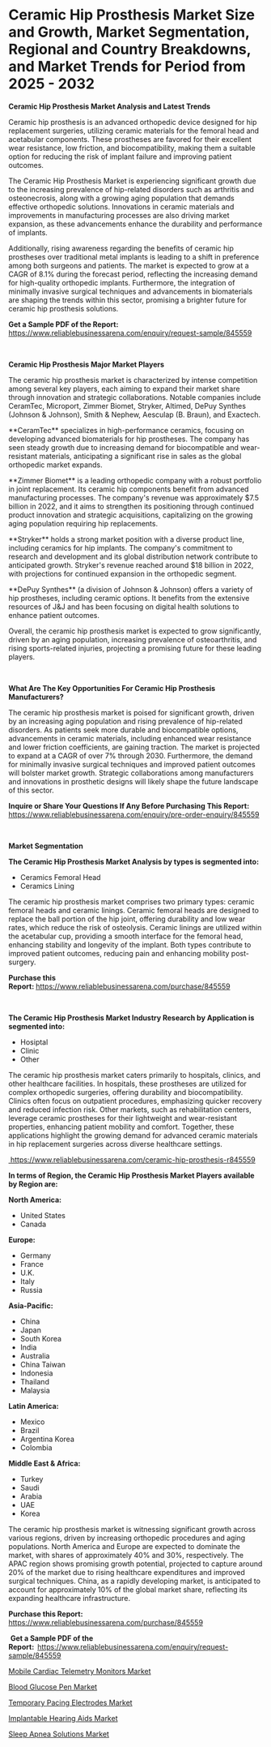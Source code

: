 <p><h1>Ceramic Hip Prosthesis Market Size and Growth, Market Segmentation, Regional and Country Breakdowns, and Market Trends for Period from 2025 -  2032</h1></p><p><strong>Ceramic Hip Prosthesis Market Analysis and Latest Trends</strong></p>
<p><p>Ceramic hip prosthesis is an advanced orthopedic device designed for hip replacement surgeries, utilizing ceramic materials for the femoral head and acetabular components. These prostheses are favored for their excellent wear resistance, low friction, and biocompatibility, making them a suitable option for reducing the risk of implant failure and improving patient outcomes.</p><p>The Ceramic Hip Prosthesis Market is experiencing significant growth due to the increasing prevalence of hip-related disorders such as arthritis and osteonecrosis, along with a growing aging population that demands effective orthopedic solutions. Innovations in ceramic materials and improvements in manufacturing processes are also driving market expansion, as these advancements enhance the durability and performance of implants.</p><p>Additionally, rising awareness regarding the benefits of ceramic hip prostheses over traditional metal implants is leading to a shift in preference among both surgeons and patients. The market is expected to grow at a CAGR of 8.1% during the forecast period, reflecting the increasing demand for high-quality orthopedic implants. Furthermore, the integration of minimally invasive surgical techniques and advancements in biomaterials are shaping the trends within this sector, promising a brighter future for ceramic hip prosthesis solutions.</p></p>
<p><strong>Get a Sample PDF of the Report:&nbsp;</strong> <a href="https://www.reliablebusinessarena.com/enquiry/request-sample/845559?utm_campaign=1902&utm_medium=2&utm_source=Github&utm_content=ia&utm_term=03032025&utm_id=ceramic-hip-prosthesis">https://www.reliablebusinessarena.com/enquiry/request-sample/845559</a></p>
<p>&nbsp;</p>
<p><strong>Ceramic Hip Prosthesis Major Market Players</strong></p>
<p><p>The ceramic hip prosthesis market is characterized by intense competition among several key players, each aiming to expand their market share through innovation and strategic collaborations. Notable companies include CeramTec, Microport, Zimmer Biomet, Stryker, Altimed, DePuy Synthes (Johnson & Johnson), Smith & Nephew, Aesculap (B. Braun), and Exactech.</p><p>**CeramTec** specializes in high-performance ceramics, focusing on developing advanced biomaterials for hip prostheses. The company has seen steady growth due to increasing demand for biocompatible and wear-resistant materials, anticipating a significant rise in sales as the global orthopedic market expands.</p><p>**Zimmer Biomet** is a leading orthopedic company with a robust portfolio in joint replacement. Its ceramic hip components benefit from advanced manufacturing processes. The company's revenue was approximately $7.5 billion in 2022, and it aims to strengthen its positioning through continued product innovation and strategic acquisitions, capitalizing on the growing aging population requiring hip replacements.</p><p>**Stryker** holds a strong market position with a diverse product line, including ceramics for hip implants. The company's commitment to research and development and its global distribution network contribute to anticipated growth. Stryker's revenue reached around $18 billion in 2022, with projections for continued expansion in the orthopedic segment.</p><p>**DePuy Synthes** (a division of Johnson & Johnson) offers a variety of hip prostheses, including ceramic options. It benefits from the extensive resources of J&J and has been focusing on digital health solutions to enhance patient outcomes.</p><p>Overall, the ceramic hip prosthesis market is expected to grow significantly, driven by an aging population, increasing prevalence of osteoarthritis, and rising sports-related injuries, projecting a promising future for these leading players.</p></p>
<p>&nbsp;</p>
<p><strong>What Are The Key Opportunities For Ceramic Hip Prosthesis Manufacturers?</strong></p>
<p><p>The ceramic hip prosthesis market is poised for significant growth, driven by an increasing aging population and rising prevalence of hip-related disorders. As patients seek more durable and biocompatible options, advancements in ceramic materials, including enhanced wear resistance and lower friction coefficients, are gaining traction. The market is projected to expand at a CAGR of over 7% through 2030. Furthermore, the demand for minimally invasive surgical techniques and improved patient outcomes will bolster market growth. Strategic collaborations among manufacturers and innovations in prosthetic designs will likely shape the future landscape of this sector.</p></p>
<p><strong>Inquire or Share Your Questions If Any Before Purchasing This Report:</strong> <a href="https://www.reliablebusinessarena.com/enquiry/pre-order-enquiry/845559?utm_campaign=1902&utm_medium=2&utm_source=Github&utm_content=ia&utm_term=03032025&utm_id=ceramic-hip-prosthesis">https://www.reliablebusinessarena.com/enquiry/pre-order-enquiry/845559</a></p>
<p>&nbsp;</p>
<p><strong>Market Segmentation</strong></p>
<p><strong>The Ceramic Hip Prosthesis Market Analysis by types is segmented into:</strong></p>
<p><ul><li>Ceramics Femoral Head</li><li>Ceramics Lining</li></ul></p>
<p><p>The ceramic hip prosthesis market comprises two primary types: ceramic femoral heads and ceramic linings. Ceramic femoral heads are designed to replace the ball portion of the hip joint, offering durability and low wear rates, which reduce the risk of osteolysis. Ceramic linings are utilized within the acetabular cup, providing a smooth interface for the femoral head, enhancing stability and longevity of the implant. Both types contribute to improved patient outcomes, reducing pain and enhancing mobility post-surgery.</p></p>
<p><strong>Purchase this Report:&nbsp;</strong><a href="https://www.reliablebusinessarena.com/purchase/845559?utm_campaign=1902&utm_medium=2&utm_source=Github&utm_content=ia&utm_term=03032025&utm_id=ceramic-hip-prosthesis">https://www.reliablebusinessarena.com/purchase/845559</a></p>
<p>&nbsp;</p>
<p><strong>The Ceramic Hip Prosthesis Market Industry Research by Application is segmented into:</strong></p>
<p><ul><li>Hosiptal</li><li>Clinic</li><li>Other</li></ul></p>
<p><p>The ceramic hip prosthesis market caters primarily to hospitals, clinics, and other healthcare facilities. In hospitals, these prostheses are utilized for complex orthopedic surgeries, offering durability and biocompatibility. Clinics often focus on outpatient procedures, emphasizing quicker recovery and reduced infection risk. Other markets, such as rehabilitation centers, leverage ceramic prostheses for their lightweight and wear-resistant properties, enhancing patient mobility and comfort. Together, these applications highlight the growing demand for advanced ceramic materials in hip replacement surgeries across diverse healthcare settings.</p></p>
<p><a href="https://www.reliablebusinessarena.com/ceramic-hip-prosthesis-r845559?utm_campaign=1902&utm_medium=2&utm_source=Github&utm_content=ia&utm_term=03032025&utm_id=ceramic-hip-prosthesis">&nbsp;https://www.reliablebusinessarena.com/ceramic-hip-prosthesis-r845559</a></p>
<p><strong>In terms of Region, the Ceramic Hip Prosthesis Market Players available by Region are:</strong></p>
<p>
    <p> <strong> North America: </strong>
        <ul>
            <li>United States</li>
            <li>Canada</li>
        </ul>
        </p> 
    <p> <strong> Europe: </strong>
        <ul>
            <li>Germany</li>
            <li>France</li>
            <li>U.K.</li>
            <li>Italy</li>
            <li>Russia</li>
        </ul>
        </p> 
    <p> <strong> Asia-Pacific: </strong>
        <ul>
            <li>China</li>
            <li>Japan</li>
            <li>South Korea</li>
            <li>India</li>
            <li>Australia</li>
            <li>China Taiwan</li>
            <li>Indonesia</li>
            <li>Thailand</li>
            <li>Malaysia</li>
        </ul>
        </p> 
    <p> <strong> Latin America: </strong>
        <ul>
            <li>Mexico</li>
            <li>Brazil</li>
            <li>Argentina Korea</li>
            <li>Colombia</li>
        </ul>
        </p> 
    <p> <strong> Middle East & Africa: </strong>
        <ul>
            <li>Turkey</li>
            <li>Saudi</li>
            <li>Arabia</li>
            <li>UAE</li>
            <li>Korea</li>
        </ul>
    </p>
    </p>
<p><p>The ceramic hip prosthesis market is witnessing significant growth across various regions, driven by increasing orthopedic procedures and aging populations. North America and Europe are expected to dominate the market, with shares of approximately 40% and 30%, respectively. The APAC region shows promising growth potential, projected to capture around 20% of the market due to rising healthcare expenditures and improved surgical techniques. China, as a rapidly developing market, is anticipated to account for approximately 10% of the global market share, reflecting its expanding healthcare infrastructure.</p></p>
<p><strong>Purchase this Report: </strong><a href="https://www.reliablebusinessarena.com/purchase/845559?utm_campaign=1902&utm_medium=2&utm_source=Github&utm_content=ia&utm_term=03032025&utm_id=ceramic-hip-prosthesis">https://www.reliablebusinessarena.com/purchase/845559</a></p>
<p>&nbsp;<strong>Get a Sample PDF of the Report:&nbsp;&nbsp;</strong><a href="https://www.reliablebusinessarena.com/enquiry/request-sample/845559?utm_campaign=1902&utm_medium=2&utm_source=Github&utm_content=ia&utm_term=03032025&utm_id=ceramic-hip-prosthesis">https://www.reliablebusinessarena.com/enquiry/request-sample/845559</a></p>
<p><strong></strong></p>
<p><p><a href="https://github.com/guleealhani/Market-Research-Report-List-1/blob/main/mobile-cardiac-telemetry-monitors-market.md?utm_campaign=1902&utm_medium=2&utm_source=Github&utm_content=ia&utm_term=03032025&utm_id=ceramic-hip-prosthesis">Mobile Cardiac Telemetry Monitors Market</a></p><p><a href="https://github.com/cobinaydin13/Market-Research-Report-List-1/blob/main/blood-glucose-pen-market.md?utm_campaign=1902&utm_medium=2&utm_source=Github&utm_content=ia&utm_term=03032025&utm_id=ceramic-hip-prosthesis">Blood Glucose Pen Market</a></p><p><a href="https://github.com/mehakmiamid1/Market-Research-Report-List-1/blob/main/temporary-pacing-electrodes-market.md?utm_campaign=1902&utm_medium=2&utm_source=Github&utm_content=ia&utm_term=03032025&utm_id=ceramic-hip-prosthesis">Temporary Pacing Electrodes Market</a></p><p><a href="https://github.com/jenevycachat/Market-Research-Report-List-1/blob/main/implantable-hearing-aids-market.md?utm_campaign=1902&utm_medium=2&utm_source=Github&utm_content=ia&utm_term=03032025&utm_id=ceramic-hip-prosthesis">Implantable Hearing Aids Market</a></p><p><a href="https://github.com/osamhcombre/Market-Research-Report-List-1/blob/main/sleep-apnea-solutions-market.md?utm_campaign=1902&utm_medium=2&utm_source=Github&utm_content=ia&utm_term=03032025&utm_id=ceramic-hip-prosthesis">Sleep Apnea Solutions Market</a></p></p>